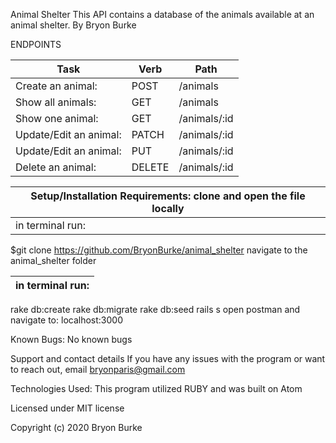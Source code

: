 Animal Shelter
This API contains a database of the animals available at an animal shelter.
By Bryon Burke


ENDPOINTS  

|Task|Verb|Path|
|---|---|---|
|Create an animal:   | POST  |/animals   |
|Show all animals:   | GET   |/animals   |
|Show one animal:   | GET   |/animals/:id   |
| Update/Edit an animal:  |PATCH   | /animals/:id  |
| Update/Edit an animal:  |PUT  | /animals/:id  |
| Delete an animal:  | DELETE  | /animals/:id |     




|Setup/Installation Requirements: clone and open the file locally|
|---|
|in terminal run:
$git clone https://github.com/BryonBurke/animal_shelter
navigate to the animal_shelter folder

|in terminal run:|
|---|
  rake db:create
  rake db:migrate
  rake db:seed
  rails s
  open postman and navigate to: localhost:3000

Known Bugs:
No known bugs

Support and contact details
If you have any issues with the program or want to reach out, email bryonparis@gmail.com

Technologies Used:
This program utilized RUBY and was built on Atom

Licensed under MIT license

Copyright (c) 2020 Bryon Burke
